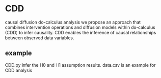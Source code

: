 # CDD
causal diffusion do-calculus analysis
we propose an approach that combines intervention operations and diffusion models within do-calculus (CDD) to infer causality. CDD enables the inference of causal relationships between observed data variables.
## example
CDD.py infer the H0 and H1 assumption results.
data.csv is an example for CDD analysis 
